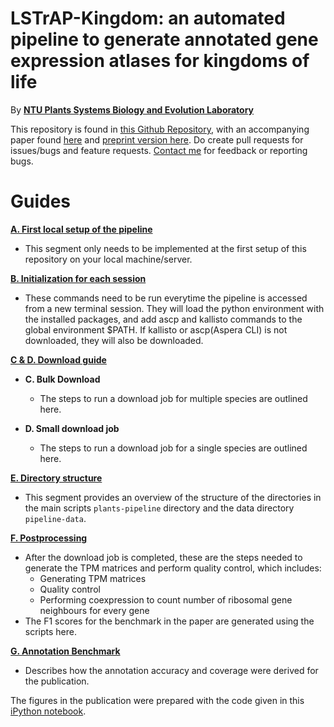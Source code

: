 # LSTrAP-Kingdom: an automated pipeline to generate annotated gene expression atlases for kingdoms of life

By [**NTU Plants Systems Biology and Evolution Laboratory**](https://www.plant.tools)

This repository is found in [this Github Repository](https://github.com/wirriamm/plants-pipeline), with an accompanying paper found [here](http://dx.doi.org/10.1093/bioinformatics/btab168) and [preprint version here](https://www.biorxiv.org/content/10.1101/2021.01.23.427930v1.full). Do create pull requests for issues/bugs and feature requests. [Contact me](mailto:will0046@e.ntu.edu.sg) for feedback or reporting bugs.

# Guides

[**A. First local setup of the pipeline**](https://github.com/wirriamm/plants-pipeline/blob/master/docs/setup.md)

- This segment only needs to be implemented at the first setup of this repository on your local machine/server.

[**B. Initialization for each session**](https://github.com/wirriamm/plants-pipeline/blob/master/docs/initialize.md)

- These commands need to be run everytime the pipeline is accessed from a new terminal session. They will load the python environment with the installed packages, and add ascp and kallisto commands to the global environment $PATH. If kallisto or ascp(Aspera CLI) is not downloaded, they will also be downloaded.

[**C & D. Download guide**](https://github.com/wirriamm/plants-pipeline/blob/master/docs/download.md)

- **C. Bulk Download**

  - The steps to run a download job for multiple species are outlined here.

- **D. Small download job**

  - The steps to run a download job for a single species are outlined here.

[**E. Directory structure**](https://github.com/wirriamm/plants-pipeline/blob/master/docs/dir_structure.md)

- This segment provides an overview of the structure of the directories in the main scripts `plants-pipeline` directory and the data directory `pipeline-data`.

[**F. Postprocessing**](https://github.com/wirriamm/plants-pipeline/blob/master/docs/postprocess.md)

- After the download job is completed, these are the steps needed to generate the TPM matrices and perform quality control, which includes:
  - Generating TPM matrices
  - Quality control
  - Performing coexpression to count number of ribosomal gene neighbours for every gene
- The F1 scores for the benchmark in the paper are generated using the scripts here.

[**G. Annotation Benchmark**](https://github.com/wirriamm/plants-pipeline/blob/master/docs/annotation_benchmark.md)

- Describes how the annotation accuracy and coverage were derived for the publication.

The figures in the publication were prepared with the code given in this [iPython notebook](https://github.com/wirriamm/plants-pipeline/blob/master/LSTrAP_Kingdom_benchmark.ipynb).
